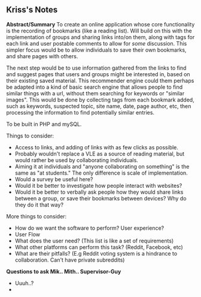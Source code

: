 ## Kriss's Notes

**Abstract/Summary**
To create an online application whose core functionality is the recording of bookmarks (like a reading list). Will build on this with the implementation of groups and sharing links into/on them, along with tags for each link and user postable comments to allow for *some* discussion. This simpler focus would be to allow individuals to save their own bookmarks, and share pages with others. 

The next step would be to use information gathered from the links to find and suggest pages that users and groups might be interested in, based on their existing saved material. This recommender engine could them perhaps be adapted into a kind of basic search engine that allows people to find similar things with a url, without them searching for keywords or "similar images". This would be done by collecting tags from each bookmark added, such as keywords, suspected topic, site name, date, page author, etc, then processing the information to find potentially similar entries.

To be built in PHP and mySQL.

Things to consider: 
- Access to links, and adding of links with as few clicks as possible. 
- Probably wouldn't replace a VLE as a source of reading material, but would rather be used by collaborating individuals.
- Aiming it at individuals and "anyone collaborating on something" is the same as "at students." The only difference is scale of implementation. 
- Would a survey be useful here?
- Would it be better to investigate how people interact with websites?
- Would it be better to verbally ask people how they would share links between a group, or save their bookmarks between devices? Why do they do it that way?

More things to consider: 
- How do we want the software to perform? User experience?
- User Flow
- What does the user need? (This list is like a set of requirements)
- What other platforms can perform this task? (Reddit, Facebook, etc)
- What are their pitfalls? (E.g Reddit voting system is a hindrance to collaboration. Can't have private subreddits)


**Questions to ask Mik.. Mith.. Supervisor-Guy**
- Uuuh..?
- 

